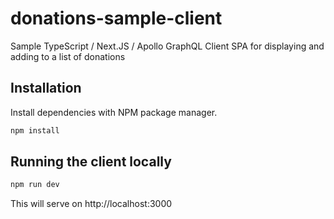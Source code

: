 # donations-sample-client
Sample TypeScript / Next.JS / Apollo GraphQL Client SPA for displaying and adding to a list of donations 

## Installation
Install dependencies with NPM package manager.

```bash
npm install
```
## Running the client locally

```bash
npm run dev
```

This will serve on http://localhost:3000
